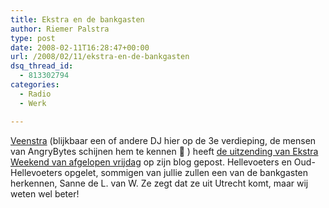 ```yaml
---
title: Ekstra en de bankgasten
author: Riemer Palstra
type: post
date: 2008-02-11T16:28:47+00:00
url: /2008/02/11/ekstra-en-de-bankgasten
dsq_thread_id:
  - 813302794
categories:
  - Radio
  - Werk

---
```

[Veenstra][1] (blijkbaar een of andere DJ hier op de 3e verdieping, de mensen van AngryBytes schijnen hem te kennen 🙂 ) heeft [de uitzending van Ekstra Weekend van afgelopen vrijdag][2] op zijn blog gepost. Hellevoeters en Oud-Hellevoeters opgelet, sommigen van jullie zullen een van de bankgasten herkennen, Sanne de L. van W. Ze zegt dat ze uit Utrecht komt, maar wij weten wel beter!

 [1]: http://michielveenstra.nl/
 [2]: http://michielveenstra.nl/page/log/145701/Ekstra%20TV/